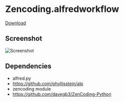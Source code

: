 Zencoding.alfredworkflow
==================================

[Download](https://raw.github.com/ts123/Zencoding.alfredworkflow/master/Zencoding.alfredworkflow)

## Screenshot

![Screenshot](https://raw.github.com/ts123/Zencoding.alfredworkflow/master/img/screen.png)

## Dependencies

- alfred.py
 - https://github.com/phyllisstein/alp
- zencoding module
 - https://github.com/davegb3/ZenCoding-Python

